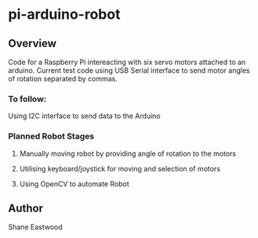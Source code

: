 # pi-arduino-robot

## Overview
Code for a Raspberry Pi intereacting with six servo motors attached to an arduino.
Current test code using USB Serial interface to send motor angles of rotation separated by commas.

### To follow:

Using I2C interface to send data to the Arduino





### Planned Robot Stages

1. Manually moving robot by providing angle of rotation to the motors

2. Utilising keyboard/joystick for moving and selection of motors

3. Using OpenCV to automate Robot

## Author
Shane Eastwood
